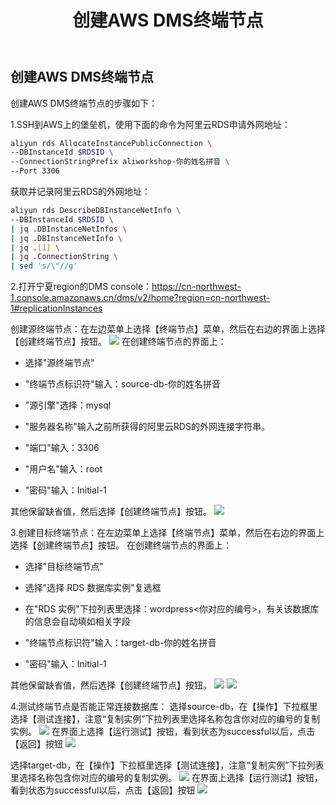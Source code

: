 ﻿---
title: "创建AWS DMS终端节点"
chapter: false
weight: 51
---

## 创建AWS DMS终端节点

创建AWS DMS终端节点的步骤如下：

1.SSH到AWS上的堡垒机，使用下面的命令为阿里云RDS申请外网地址：
```bash
aliyun rds AllocateInstancePublicConnection \
--DBInstanceId $RDSID \
--ConnectionStringPrefix aliworkshop-你的姓名拼音 \
--Port 3306
```

获取并记录阿里云RDS的外网地址：
```bash
aliyun rds DescribeDBInstanceNetInfo \
--DBInstanceId $RDSID \
| jq .DBInstanceNetInfos \
| jq .DBInstanceNetInfo \
| jq .[1] \
| jq .ConnectionString \
| sed 's/\"//g'
```

2.打开宁夏region的DMS console：https://cn-northwest-1.console.amazonaws.cn/dms/v2/home?region=cn-northwest-1#replicationInstances

创建源终端节点：在左边菜单上选择【终端节点】菜单，然后在右边的界面上选择【创建终端节点】按钮。
![](/images/DataSyncWithDMS/selectCreateEndpoint.png)
在创建终端节点的界面上：

* 选择"源终端节点"

* "终端节点标识符"输入：source-db-你的姓名拼音

* "源引擎"选择：mysql

* "服务器名称"输入之前所获得的阿里云RDS的外网连接字符串。

* "端口"输入：3306

* "用户名"输入：root

* "密码"输入：Initial-1

其他保留缺省值，然后选择【创建终端节点】按钮。
![](/images/DataSyncWithDMS/createSourceEndpoint1.png)

3.创建目标终端节点：在左边菜单上选择【终端节点】菜单，然后在右边的界面上选择【创建终端节点】按钮。
在创建终端节点的界面上：

* 选择"目标终端节点"

* 选择"选择 RDS 数据库实例"复选框

* 在"RDS 实例"下拉列表里选择：wordpress<你对应的编号>，有关该数据库的信息会自动填如相关字段

* "终端节点标识符"输入：target-db-你的姓名拼音

* "密码"输入：Initial-1

其他保留缺省值，然后选择【创建终端节点】按钮。
![](/images/DataSyncWithDMS/createTargetEndpoint1.png)
![](/images/DataSyncWithDMS/createTargetEndpoint2.png)

4.测试终端节点是否能正常连接数据库：
选择source-db，在【操作】下拉框里选择【测试连接】，注意“复制实例”下拉列表里选择名称包含你对应的编号的复制实例。
![](/images/DataSyncWithDMS/testSourceEndpoint1.png)
在界面上选择【运行测试】按钮，看到状态为successful以后，点击【返回】按钮
![](/images/DataSyncWithDMS/testSourceEndpoint2.png)

选择target-db，在【操作】下拉框里选择【测试连接】，注意“复制实例”下拉列表里选择名称包含你对应的编号的复制实例。
![](/images/DataSyncWithDMS/testTargetEndpoint1.png)
在界面上选择【运行测试】按钮，看到状态为successful以后，点击【返回】按钮
![](/images/DataSyncWithDMS/testTargetEndpoint2.png)

